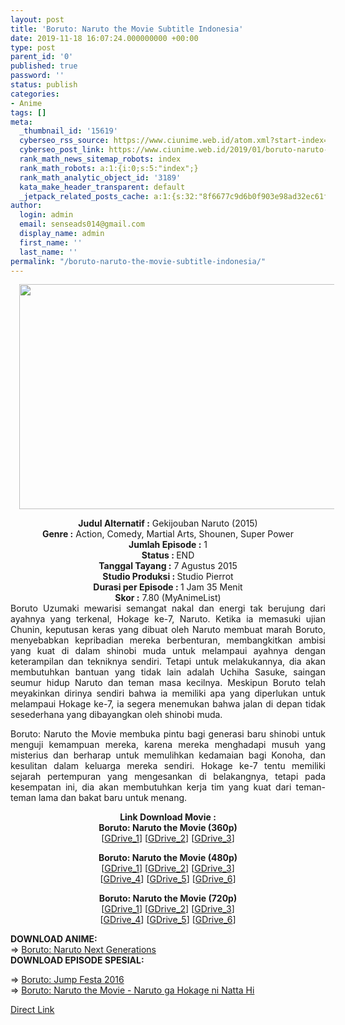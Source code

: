 ```yaml
---
layout: post
title: 'Boruto: Naruto the Movie Subtitle Indonesia'
date: 2019-11-18 16:07:24.000000000 +00:00
type: post
parent_id: '0'
published: true
password: ''
status: publish
categories:
- Anime
tags: []
meta:
  _thumbnail_id: '15619'
  cyberseo_rss_source: https://www.ciunime.web.id/atom.xml?start-index=3301&max-results=150
  cyberseo_post_link: https://www.ciunime.web.id/2019/01/boruto-naruto-movie-subtitle-indonesia.html
  rank_math_news_sitemap_robots: index
  rank_math_robots: a:1:{i:0;s:5:"index";}
  rank_math_analytic_object_id: '3189'
  kata_make_header_transparent: default
  _jetpack_related_posts_cache: a:1:{s:32:"8f6677c9d6b0f903e98ad32ec61f8deb";a:2:{s:7:"expires";i:1653837038;s:7:"payload";a:0:{}}}
author:
  login: admin
  email: senseads014@gmail.com
  display_name: admin
  first_name: ''
  last_name: ''
permalink: "/boruto-naruto-the-movie-subtitle-indonesia/"
---
```

<div class="separator" style="clear: both; text-align: center;"><a href="https://2.bp.blogspot.com/-nHQm3pg1PGo/XEha-vR0fqI/AAAAAAAAH_s/hh79x2UXM48zU5f4dhTBOtq241kSYPwhgCLcBGAs/s1600/Boruto%2B-%2BNaruto%2Bthe%2BMovie.jpg" imageanchor="1" style="margin-left: 1em; margin-right: 1em;"><img border="0" data-original-height="720" data-original-width="1280" height="360" src="{{ site.baseurl }}/assets/2019/11/Boruto%2B-%2BNaruto%2Bthe%2BMovie.jpg" width="640" /></a></div>
<p>
<div style="text-align: center;"><b>Judul</b><b><b> Alternatif</b> :</b> Gekijouban Naruto (2015)</div>
<div style="text-align: center;"><b><b>Genre :</b></b> Action, Comedy, Martial Arts, Shounen, Super Power</div>
<div style="text-align: center;"><b>Jumlah Episode :</b> 1<br /><b>Status :&nbsp;</b>END<br /><b>Tanggal Tayang :</b> 7 Agustus 2015<br /><b>Studio Produksi : </b>Studio Pierrot<br /><b>Durasi per Episode : </b>1 Jam 35 Menit</div>
<div style="text-align: center;"><b>Skor :</b> 7.80 (MyAnimeList)</div>
<div style="text-align: center;"></div>
<div style="text-align: justify;">Boruto Uzumaki mewarisi semangat nakal dan energi tak berujung dari ayahnya yang terkenal, Hokage ke-7, Naruto. Ketika ia memasuki ujian Chunin, keputusan keras yang dibuat oleh Naruto membuat marah Boruto, menyebabkan kepribadian mereka berbenturan, membangkitkan ambisi yang kuat di dalam shinobi muda untuk melampaui ayahnya dengan keterampilan dan tekniknya sendiri. Tetapi untuk melakukannya, dia akan membutuhkan bantuan yang tidak lain adalah Uchiha Sasuke, saingan seumur hidup Naruto dan teman masa kecilnya. Meskipun Boruto telah meyakinkan dirinya sendiri bahwa ia memiliki apa yang diperlukan untuk melampaui Hokage ke-7, ia segera menemukan bahwa jalan di depan tidak sesederhana yang dibayangkan oleh shinobi muda.</p>
<p>Boruto: Naruto the Movie membuka pintu bagi generasi baru shinobi untuk menguji kemampuan mereka, karena mereka menghadapi musuh yang misterius dan berharap untuk memulihkan kedamaian bagi Konoha, dan kesulitan dalam keluarga mereka sendiri. Hokage ke-7 tentu memiliki sejarah pertempuran yang mengesankan di belakangnya, tetapi pada kesempatan ini, dia akan membutuhkan kerja tim yang kuat dari teman-teman lama dan bakat baru untuk menang.</p></div>
<div style="text-align: justify;"></div>
<div style="text-align: justify;"></div>
<div style="text-align: center;"><b>Link Download Movie :</b></div>
<div style="text-align: center;"></div>
<div style="text-align: center;"><b>Boruto: Naruto the Movie (360p)</b></div>
<div style="text-align: center;">[<a href="https://drive.google.com/uc?export=download&amp;id=1lmBeEpmCQ4ol2m6ln6neabg6Wb4t_2mF" target="_blank" rel="noopener">GDrive_1</a>] [<a href="https://drive.google.com/uc?export=download&amp;id=1uQNx3CViGr7LIVoyAycV1WDNP7frSByO" target="_blank" rel="noopener">GDrive_2</a>] [<a href="https://drive.google.com/uc?export=download&amp;id=1-_6faGSEXTV_CklvpCUolP1NY6pZfOFw" target="_blank" rel="noopener">GDrive_3</a>]</p>
<div style="text-align: center;"><b>Boruto: Naruto the Movie (480p)</b><br />[<a href="https://docs.google.com/uc?id=11J6a1N_KZ0TKBIsYjuZoLXwnLN1JfNOn" target="_blank" rel="noopener">GDrive_1</a>] [<a href="https://docs.google.com/uc?id=1CNfMGbVYm5_0qeKmvDbuwLAhUxmT8Jgx" target="_blank" rel="noopener">GDrive_2</a>] [<a href="https://drive.google.com/uc?export=download&amp;id=100HcwBgKnvmdMqOds1UO1V7cOU7rTNfx" target="_blank" rel="noopener">GDrive_3</a>]<br />[<a href="https://drive.google.com/uc?export=download&amp;id=1ET7m3JWGda0m8IcRfducW3Z0Mj9ns_38" target="_blank" rel="noopener">GDrive_4</a>] [<a href="https://drive.google.com/uc?export=download&amp;id=1B9ZZ8KJP7lcE99eXHnFuhiDOOiUDEzS7" target="_blank" rel="noopener">GDrive_5</a>] [<a href="https://drive.google.com/uc?export=download&amp;id=1aMs79pUjiV403shFMc2xDgnDpXespaCJ" target="_blank" rel="noopener">GDrive_6</a>]</p>
<p><b>Boruto: Naruto the Movie (720p)</b><br />[<a href="https://docs.google.com/uc?id=17istW9SrD1Ja_4CspI-EUtnFJT5iE8o3" target="_blank" rel="noopener">GDrive_1</a>] [<a href="https://docs.google.com/uc?id=1CNfMGbVYm5_0qeKmvDbuwLAhUxmT8Jgx" target="_blank" rel="noopener">GDrive_2</a>] [<a href="https://drive.google.com/uc?export=download&amp;id=167Ya5AWAfv1GFX1ErnqalMoYT3SL2FG5" target="_blank" rel="noopener">GDrive_3</a>]<br />[<a href="https://drive.google.com/uc?export=download&amp;id=1-rB8eNxiIBiYOznTnQ7IDd1JrSEroBJl" target="_blank" rel="noopener">GDrive_4</a>] [<a href="https://drive.google.com/uc?export=download&amp;id=1-EJUGwv0gN4AAgQKfQ736PoMfYktxBY3" target="_blank" rel="noopener">GDrive_5</a>] [<a href="https://drive.google.com/uc?export=download&amp;id=1oKQiqxmTOil1UjQCRY0_64m2fVLx7WIy" target="_blank" rel="noopener">GDrive_6</a>]
<div style="text-align: left;"></div>
<div style="text-align: left;"></div>
<div style="text-align: left;"><b>DOWNLOAD ANIME:</b></div>
<div style="text-align: left;"></div>
<div style="text-align: left;">=&gt; <a href="https://www.ciunime.web.id/2019/01/boruto-naruto-next-generations-episode.html" target="_blank" rel="noopener">Boruto: Naruto Next Generations</a></div>
<div style="text-align: left;">
<div style="text-align: left;"><b>DOWNLOAD EPISODE SPESIAL:</b></p>
<p>=&gt;&nbsp;<a href="https://www.ciunime.web.id/2019/07/boruto-jump-festa-2016-spesial-subtitle.html" target="_blank" rel="noopener">Boruto: Jump Festa 2016</a><br />=&gt;&nbsp;<a href="https://www.ciunime.web.id/2019/07/boruto-naruto-movie-naruto-ga-hokage-ni.html" target="_blank" rel="noopener">Boruto: Naruto the Movie - Naruto ga Hokage ni Natta Hi</a></p>
</div>
</div>
</div>
</div>
<link rel="stylesheet" href="https://cdnjs.cloudflare.com/ajax/libs/font-awesome/4.7.0/css/font-awesome.min.css" />
<div class="divbtn"> <a href="https://handymansurrender.com/fihup8buzv?key=94550f7ce39444073321dde3b8782f97" class="btn"><i class="fa fa-download"></i> Direct Link</a> </div>
